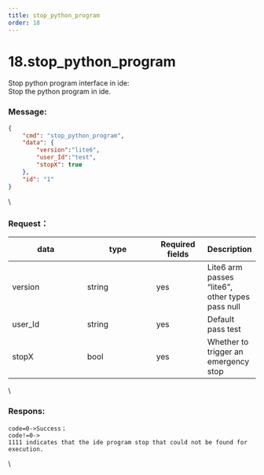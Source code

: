 ```yaml
---
title: stop_python_program
order: 18
---
```


# 18.stop_python_program

 

Stop python program interface in ide:\
Stop the python program in ide.

### Message:  

```json
{
    "cmd": "stop_python_program",
    "data": {
        "version":"lite6",
        "user_Id":"test",
        "stopX": true
    },
    "id": "1"
}
```

\


### Request：    



<table><thead><tr><th width="137">data</th><th width="125">type</th><th width="88">Required fields</th><th>Description</th></tr></thead><tbody><tr><td>version</td><td>string</td><td>yes</td><td>Lite6 arm passes “lite6”, other types pass null</td></tr><tr><td>user_Id</td><td>string</td><td>yes</td><td>Default pass test</td></tr><tr><td>stopX</td><td>bool</td><td>yes</td><td>Whether to trigger an emergency stop</td></tr></tbody></table>

\


### Respons:     

 ```
code=0->Success；
code!=0->
1111 indicates that the ide program stop that could not be found for execution.
```

\

